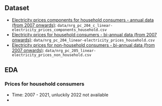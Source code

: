 ## Dataset
- [Electricity prices components for household consumers - annual data (from 2007 onwards)](https://ec.europa.eu/eurostat/databrowser/view/nrg_pc_204_c/default/table?lang=en): `data/nrg_pc_204_c_linear-electricity_prices_components_household.csv`
- [Electricity prices for household consumers - bi-annual data (from 2007 onwards)](https://ec.europa.eu/eurostat/databrowser/view/NRG_PC_204/default/table?lang=en&category=nrg.nrg_price.nrg_pc): `data/nrg_pc_204_linear-electricity_prices_household.csv`
- [Electricity prices for non-household consumers - bi-annual data (from 2007 onwards)](https://ec.europa.eu/eurostat/databrowser/view/NRG_PC_205/default/table?lang=en&category=nrg.nrg_price.nrg_pc): `data/nrg_pc_205_linear-electricity_prices_non_household.csv`

## EDA

### Prices for household consumers
- Time: 2007 - 2021, unluckily 2022 not available
- 
